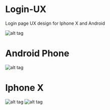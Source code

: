 # Login-UX
Login page UX design for Iphone X and Android

![alt tag](https://cdn.rawgit.com/kusha-b-k/Login-UX/1c5a66b4/LoginUX/UxDesing.png)

# Android Phone
![alt tag](https://cdn.rawgit.com/kusha-b-k/Login-UX/b852c4ac/LoginUX/Androd.png)


# Iphone X
![alt tag](https://cdn.rawgit.com/kusha-b-k/Login-UX/27e929a1/LoginUX/i-phoneX.png)
![alt tag](https://cdn.rawgit.com/kusha-b-k/Login-UX/6023f603/LoginUX/UXiphoneX.png)

